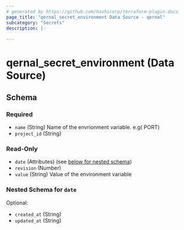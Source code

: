 ```yaml
---
# generated by https://github.com/hashicorp/terraform-plugin-docs
page_title: "qernal_secret_environment Data Source - qernal"
subcategory: "Secrets"
description: |-
  
---
```


# qernal_secret_environment (Data Source)





<!-- schema generated by tfplugindocs -->
## Schema

### Required

- `name` (String) Name of the envrionment variable. e.g( PORT)
- `project_id` (String)

### Read-Only

- `date` (Attributes) (see [below for nested schema](#nestedatt--date))
- `revision` (Number)
- `value` (String) Value of the environment variable

<a id="nestedatt--date"></a>
### Nested Schema for `date`

Optional:

- `created_at` (String)
- `updated_at` (String)
